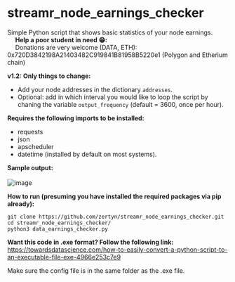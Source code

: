 # streamr_node_earnings_checker
Simple Python script that shows basic statistics of your node earnings.<br>
&emsp; <b>Help a poor student in need 😁: </b><br>
&emsp; Donations are very welcome (DATA, ETH): 0x720D3842198A21403482C919841B81958B5220e1 (Polygon and Etherium chain)

<b>v1.2: Only things to change:</b>
- Add your node addresses in the dictionary ```addresses```.
- Optional: add in which interval you would like to loop the script by chaning the variable ```output_frequency``` (default = 3600, once per hour).

<b>Requires the following imports to be installed:</b>
- requests
- json
- apscheduler
- datetime (installed by default on most systems).

<b>Sample output:</b> <br><br>
![image](https://user-images.githubusercontent.com/38588045/156552210-f862cdfc-1666-4c63-a585-8fc6ca9b0155.png)

<b>How to run (presuming you have installed the required packages via pip already):</b>
```
git clone https://github.com/zertyn/streamr_node_earnings_checker.git
cd streamr_node_earnings_checker/
python3 data_earnings_checker.py
```
<b>Want this code in .exe format? Follow the following link:</b><br>
https://towardsdatascience.com/how-to-easily-convert-a-python-script-to-an-executable-file-exe-4966e253c7e9

Make sure the config file is in the same folder as the .exe file.
